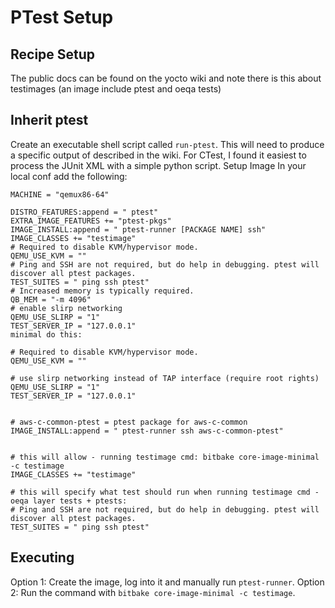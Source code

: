 # PTest Setup
## Recipe Setup
The public docs can be found on the yocto wiki and note there is this about testimages (an image include ptest and oeqa tests)

## Inherit ptest
Create an executable shell script called `run-ptest`. This will need to produce a specific output of described in the wiki.
For CTest, I found it easiest to process the JUnit XML with a simple python script.
Setup Image
In your local conf add the following:

```
MACHINE = "qemux86-64"

DISTRO_FEATURES:append = " ptest"
EXTRA_IMAGE_FEATURES += "ptest-pkgs"
IMAGE_INSTALL:append = " ptest-runner [PACKAGE NAME] ssh"
IMAGE_CLASSES += "testimage"
# Required to disable KVM/hypervisor mode.
QEMU_USE_KVM = ""
# Ping and SSH are not required, but do help in debugging. ptest will discover all ptest packages.
TEST_SUITES = " ping ssh ptest"
# Increased memory is typically required.
QB_MEM = "-m 4096"
# enable slirp networking
QEMU_USE_SLIRP = "1"
TEST_SERVER_IP = "127.0.0.1"
minimal do this:

# Required to disable KVM/hypervisor mode.
QEMU_USE_KVM = ""

# use slirp networking instead of TAP interface (require root rights)
QEMU_USE_SLIRP = "1"
TEST_SERVER_IP = "127.0.0.1"


# aws-c-common-ptest = ptest package for aws-c-common
IMAGE_INSTALL:append = " ptest-runner ssh aws-c-common-ptest"


# this will allow - running testimage cmd: bitbake core-image-minimal -c testimage
IMAGE_CLASSES += "testimage"

# this will specify what test should run when running testimage cmd - oeqa layer tests + ptests:
# Ping and SSH are not required, but do help in debugging. ptest will discover all ptest packages.
TEST_SUITES = " ping ssh ptest"
```

## Executing
Option 1: Create the image, log into it and manually run `ptest-runner`.
Option 2: Run the command with `bitbake core-image-minimal -c testimage`.
